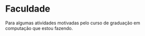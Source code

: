 # Faculdade

Para algumas atividades motivadas pelo curso de graduação em computação que estou fazendo.
